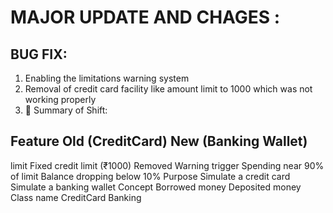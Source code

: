 # MAJOR UPDATE AND CHAGES :
## BUG FIX:
1. Enabling the limitations warning system
2. Removal of credit card facility like amount limit to 1000 which was not working properly
3. 🔁 Summary of Shift:
## Feature                 Old (CreditCard)	               New (Banking Wallet)
   limit	           Fixed credit limit (₹1000)	                Removed
   Warning trigger   Spending near 90% of limit	       Balance dropping below 10%
   Purpose	             Simulate a credit card	        Simulate a banking wallet
   Concept	                Borrowed money	                Deposited money
   Class name	                CreditCard                        Banking
   

